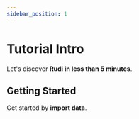 ```yaml
---
sidebar_position: 1
---
```


# Tutorial Intro

Let's discover **Rudi in less than 5 minutes**.

## Getting Started

Get started by **import data**.
